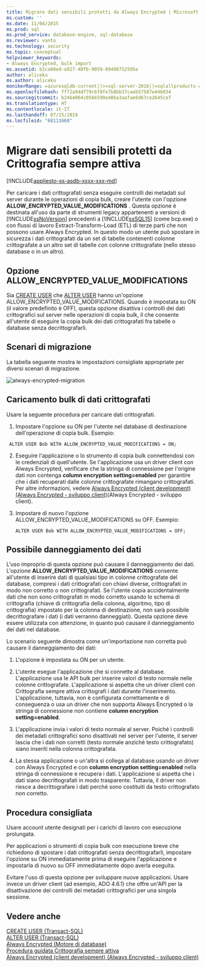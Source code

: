 ```yaml
---
title: Migrare dati sensibili protetti da Always Encrypted | Microsoft Docs
ms.custom: ''
ms.date: 11/04/2015
ms.prod: sql
ms.prod_service: database-engine, sql-database
ms.reviewer: vanto
ms.technology: security
ms.topic: conceptual
helpviewer_keywords:
- Always Encrypted, bulk import
ms.assetid: b2ca08ed-a927-40fb-9059-09496752595e
author: aliceku
ms.author: aliceku
monikerRange: =azuresqldb-current||>=sql-server-2016||=sqlallproducts-allversions||>=sql-server-linux-2017||=azuresqldb-mi-current
ms.openlocfilehash: ff72a94df79c6f8fe7b8bb37caeb57587e44b034
ms.sourcegitcommit: b2464064c0566590e486a3aafae6d67ce2645cef
ms.translationtype: HT
ms.contentlocale: it-IT
ms.lasthandoff: 07/15/2019
ms.locfileid: "68111668"
---
```

# <a name="migrate-sensitive-data-protected-by-always-encrypted"></a>Migrare dati sensibili protetti da Crittografia sempre attiva
[!INCLUDE[appliesto-ss-asdb-xxxx-xxx-md](../../../includes/appliesto-ss-asdb-xxxx-xxx-md.md)]

Per caricare i dati crittografati senza eseguire controlli dei metadati sul server durante le operazioni di copia bulk, creare l'utente con l'opzione **ALLOW_ENCRYPTED_VALUE_MODIFICATIONS** . Questa opzione è destinata all'uso da parte di strumenti legacy appartenenti a versioni di [!INCLUDE[ssNoVersion](../../../includes/ssnoversion-md.md)] precedenti a [!INCLUDE[ssSQL15](../../../includes/sssql15-md.md)] (come bcp.exe) o con flussi di lavoro Extract-Transform-Load (ETL) di terze parti che non possono usare Always Encrypted. In questo modo un utente può spostare in sicurezza i dati crittografati da un set di tabelle contenenti colonne crittografate a un altro set di tabelle con colonne crittografate (nello stesso database o in un altro).  

 ## <a name="the-allowencryptedvaluemodifications-option"></a>Opzione ALLOW_ENCRYPTED_VALUE_MODIFICATIONS  
 Sia [CREATE USER](../../../t-sql/statements/create-user-transact-sql.md) che [ALTER USER](../../../t-sql/statements/alter-user-transact-sql.md) hanno un'opzione ALLOW_ENCRYPTED_VALUE_MODIFICATIONS. Quando è impostata su ON (il valore predefinito è OFF), questa opzione disattiva i controlli dei dati crittografici sul server nelle operazioni di copia bulk, il che consente all'utente di eseguire la copia bulk dei dati crittografati fra tabelle o database senza decrittografarli.  
  
## <a name="data-migration-scenarios"></a>Scenari di migrazione  
La tabella seguente mostra le impostazioni consigliate appropriate per diversi scenari di migrazione.  
 
![always-encrypted-migration](../../../relational-databases/security/encryption/media/always-encrypted-migration.PNG "always-encrypted-migration")  

## <a name="bulk-loading-of-encrypted-data"></a>Caricamento bulk di dati crittografati  
Usare la seguente procedura per caricare dati crittografati.  

1.  Impostare l'opzione su ON per l'utente nel database di destinazione dell'operazione di copia bulk. Esempio:  
 
   ```  
    ALTER USER Bob WITH ALLOW_ENCRYPTED_VALUE_MODIFICATIONS = ON;  
   ```  

2.  Eseguire l'applicazione o lo strumento di copia bulk connettendosi con le credenziali di quell'utente. Se l'applicazione usa un driver client con Always Encrypted, verificare che la stringa di connessione per l'origine dati non contenga **column encryption setting=enabled** per garantire che i dati recuperati dalle colonne crittografate rimangano crittografati. Per altre informazioni, vedere [Always Encrypted &#40;client development&#41; (Always Encrypted - sviluppo client)](../../../relational-databases/security/encryption/always-encrypted-client-development.md)(Always Encrypted - sviluppo client).  
  
3.  Impostare di nuovo l'opzione ALLOW_ENCRYPTED_VALUE_MODIFICATIONS su OFF. Esempio:  

    ```  
    ALTER USER Bob WITH ALLOW_ENCRYPTED_VALUE_MODIFICATIONS = OFF;  
    ```  

## <a name="potential-for-data-corruption"></a>Possibile danneggiamento dei dati  
L'uso improprio di questa opzione può causare il danneggiamento dei dati. L'opzione **ALLOW_ENCRYPTED_VALUE_MODIFICATIONS** consente all'utente di inserire dati di qualsiasi tipo in colonne crittografate del database, compresi i dati crittografati con chiavi diverse, crittografati in modo non corretto o non crittografati. Se l'utente copia accidentalmente dati che non sono crittografati in modo corretto usando lo schema di crittografia (chiave di crittografia della colonna, algoritmo, tipo di crittografia) impostato per la colonna di destinazione, non sarà possibile decrittografare i dati (i dati verranno danneggiati). Questa opzione deve essere utilizzata con attenzione, in quanto può causare il danneggiamento dei dati nel database.  

Lo scenario seguente dimostra come un'importazione non corretta può causare il danneggiamento dei dati:  

1.  L'opzione è impostata su ON per un utente.  
 
2.  L'utente esegue l'applicazione che si connette al database. L'applicazione usa le API bulk per inserire valori di testo normale nelle colonne crittografate. L'applicazione si aspetta che un driver client con Crittografia sempre attiva crittografi i dati durante l'inserimento. L'applicazione, tuttavia, non è configurata correttamente e di conseguenza o usa un driver che non supporta Always Encrypted o la stringa di connessione non contiene **column encryption setting=enabled**.  

3.  L'applicazione invia i valori di testo normale al server. Poiché i controlli dei metadati crittografici sono disattivati nel server per l'utente, il server lascia che i dati non corretti (testo normale anziché testo crittografato) siano inseriti nella colonna crittografata.  
 
4.  La stessa applicazione o un'altra si collega al database usando un driver con Always Encrypted e con **column encryption setting=enabled** nella stringa di connessione e recupera i dati. L'applicazione si aspetta che i dati siano decrittografati in modo trasparente. Tuttavia, il driver non riesce a decrittografare i dati perché sono costituiti da testo crittografato non corretto.  

## <a name="best-practice"></a>Procedura consigliata  
 
Usare account utente designati per i carichi di lavoro con esecuzione prolungata.  
 
Per applicazioni o strumenti di copia bulk con esecuzione breve che richiedono di spostare i dati crittografati senza decrittografarli, impostare l'opzione su ON immediatamente prima di eseguire l'applicazione e impostarla di nuovo su OFF immediatamente dopo averla eseguita.  
 
Evitare l'uso di questa opzione per sviluppare nuove applicazioni. Usare invece un driver client (ad esempio, ADO 4.6.1) che offre un'API per la disattivazione dei controlli dei metadati crittografici per una singola sessione.  

## <a name="see-also"></a>Vedere anche  
[CREATE USER &#40;Transact-SQL&#41;](../../../t-sql/statements/create-user-transact-sql.md)   
[ALTER USER &#40;Transact-SQL&#41;](../../../t-sql/statements/alter-user-transact-sql.md)   
[Always Encrypted &#40;Motore di database&#41;](../../../relational-databases/security/encryption/always-encrypted-database-engine.md)   
[Procedura guidata Crittografia sempre attiva](../../../relational-databases/security/encryption/always-encrypted-wizard.md)   
[Always Encrypted &#40;client development&#41; (Always Encrypted - sviluppo client)](../../../relational-databases/security/encryption/always-encrypted-client-development.md)  
